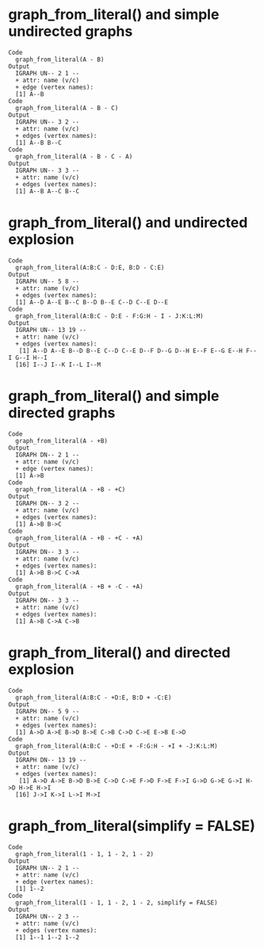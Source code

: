 # graph_from_literal() and simple undirected graphs

    Code
      graph_from_literal(A - B)
    Output
      IGRAPH UN-- 2 1 -- 
      + attr: name (v/c)
      + edge (vertex names):
      [1] A--B
    Code
      graph_from_literal(A - B - C)
    Output
      IGRAPH UN-- 3 2 -- 
      + attr: name (v/c)
      + edges (vertex names):
      [1] A--B B--C
    Code
      graph_from_literal(A - B - C - A)
    Output
      IGRAPH UN-- 3 3 -- 
      + attr: name (v/c)
      + edges (vertex names):
      [1] A--B A--C B--C

# graph_from_literal() and undirected explosion

    Code
      graph_from_literal(A:B:C - D:E, B:D - C:E)
    Output
      IGRAPH UN-- 5 8 -- 
      + attr: name (v/c)
      + edges (vertex names):
      [1] A--D A--E B--C B--D B--E C--D C--E D--E
    Code
      graph_from_literal(A:B:C - D:E - F:G:H - I - J:K:L:M)
    Output
      IGRAPH UN-- 13 19 -- 
      + attr: name (v/c)
      + edges (vertex names):
       [1] A--D A--E B--D B--E C--D C--E D--F D--G D--H E--F E--G E--H F--I G--I H--I
      [16] I--J I--K I--L I--M

# graph_from_literal() and simple directed graphs

    Code
      graph_from_literal(A - +B)
    Output
      IGRAPH DN-- 2 1 -- 
      + attr: name (v/c)
      + edge (vertex names):
      [1] A->B
    Code
      graph_from_literal(A - +B - +C)
    Output
      IGRAPH DN-- 3 2 -- 
      + attr: name (v/c)
      + edges (vertex names):
      [1] A->B B->C
    Code
      graph_from_literal(A - +B - +C - +A)
    Output
      IGRAPH DN-- 3 3 -- 
      + attr: name (v/c)
      + edges (vertex names):
      [1] A->B B->C C->A
    Code
      graph_from_literal(A - +B + -C - +A)
    Output
      IGRAPH DN-- 3 3 -- 
      + attr: name (v/c)
      + edges (vertex names):
      [1] A->B C->A C->B

# graph_from_literal() and directed explosion

    Code
      graph_from_literal(A:B:C - +D:E, B:D + -C:E)
    Output
      IGRAPH DN-- 5 9 -- 
      + attr: name (v/c)
      + edges (vertex names):
      [1] A->D A->E B->D B->E C->B C->D C->E E->B E->D
    Code
      graph_from_literal(A:B:C - +D:E + -F:G:H - +I + -J:K:L:M)
    Output
      IGRAPH DN-- 13 19 -- 
      + attr: name (v/c)
      + edges (vertex names):
       [1] A->D A->E B->D B->E C->D C->E F->D F->E F->I G->D G->E G->I H->D H->E H->I
      [16] J->I K->I L->I M->I

# graph_from_literal(simplify = FALSE)

    Code
      graph_from_literal(1 - 1, 1 - 2, 1 - 2)
    Output
      IGRAPH UN-- 2 1 -- 
      + attr: name (v/c)
      + edge (vertex names):
      [1] 1--2
    Code
      graph_from_literal(1 - 1, 1 - 2, 1 - 2, simplify = FALSE)
    Output
      IGRAPH UN-- 2 3 -- 
      + attr: name (v/c)
      + edges (vertex names):
      [1] 1--1 1--2 1--2

